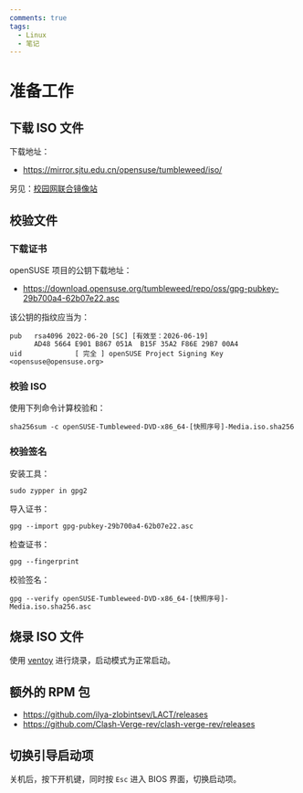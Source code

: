 ```yaml
---
comments: true
tags:
  - Linux
  - 笔记
---
```


# 准备工作

## 下载 ISO 文件

下载地址：

- <https://mirror.sjtu.edu.cn/opensuse/tumbleweed/iso/>

另见：[校园网联合镜像站](https://mirrors.cernet.edu.cn/list)

## 校验文件

### 下载证书

openSUSE 项目的公钥下载地址：

- <https://download.opensuse.org/tumbleweed/repo/oss/gpg-pubkey-29b700a4-62b07e22.asc>

该公钥的指纹应当为：

```
pub   rsa4096 2022-06-20 [SC] [有效至：2026-06-19]
      AD48 5664 E901 B867 051A  B15F 35A2 F86E 29B7 00A4
uid             [ 完全 ] openSUSE Project Signing Key <opensuse@opensuse.org>
```

### 校验 ISO

使用下列命令计算校验和：

```
sha256sum -c openSUSE-Tumbleweed-DVD-x86_64-[快照序号]-Media.iso.sha256
```

### 校验签名

安装工具：

```
sudo zypper in gpg2
```

导入证书：

```
gpg --import gpg-pubkey-29b700a4-62b07e22.asc
```

检查证书：

```
gpg --fingerprint
```

校验签名：

```
gpg --verify openSUSE-Tumbleweed-DVD-x86_64-[快照序号]-Media.iso.sha256.asc
```

## 烧录 ISO 文件

使用 [ventoy] 进行烧录，启动模式为正常启动。

[ventoy]: https://github.com/ventoy/Ventoy

## 额外的 RPM 包

- <https://github.com/ilya-zlobintsev/LACT/releases>
- <https://github.com/Clash-Verge-rev/clash-verge-rev/releases>

## 切换引导启动项

关机后，按下开机键，同时按 `Esc` 进入 BIOS 界面，切换启动项。